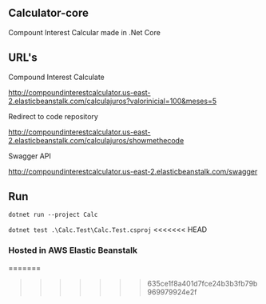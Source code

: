 ## Calculator-core
Compount Interest Calcular made in .Net Core

## URL's
Compound Interest Calculate

http://compoundinterestcalculator.us-east-2.elasticbeanstalk.com/calculajuros?valorinicial=100&meses=5

Redirect to code repository

http://compoundinterestcalculator.us-east-2.elasticbeanstalk.com/calculajuros/showmethecode

Swagger API

http://compoundinterestcalculator.us-east-2.elasticbeanstalk.com/swagger

## Run

```dotnet run --project Calc```

```dotnet test .\Calc.Test\Calc.Test.csproj```
<<<<<<< HEAD

### Hosted in AWS Elastic Beanstalk 
=======
>>>>>>> 635ce1f8a401d7fce24b3b3fb79b969979924e2f
